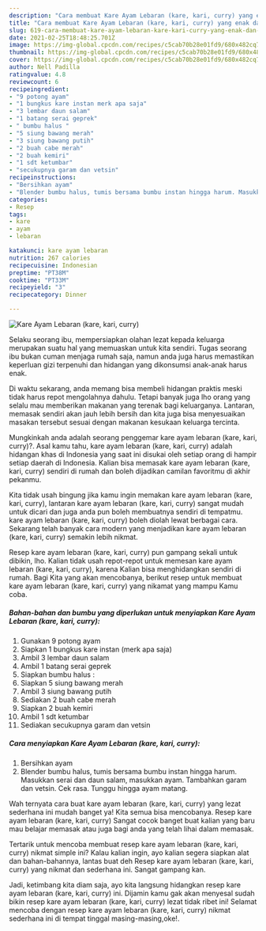 ```yaml
---
description: "Cara membuat Kare Ayam Lebaran (kare, kari, curry) yang enak dan Mudah Dibuat"
title: "Cara membuat Kare Ayam Lebaran (kare, kari, curry) yang enak dan Mudah Dibuat"
slug: 619-cara-membuat-kare-ayam-lebaran-kare-kari-curry-yang-enak-dan-mudah-dibuat
date: 2021-02-25T18:48:25.701Z
image: https://img-global.cpcdn.com/recipes/c5cab70b28e01fd9/680x482cq70/kare-ayam-lebaran-kare-kari-curry-foto-resep-utama.jpg
thumbnail: https://img-global.cpcdn.com/recipes/c5cab70b28e01fd9/680x482cq70/kare-ayam-lebaran-kare-kari-curry-foto-resep-utama.jpg
cover: https://img-global.cpcdn.com/recipes/c5cab70b28e01fd9/680x482cq70/kare-ayam-lebaran-kare-kari-curry-foto-resep-utama.jpg
author: Nell Padilla
ratingvalue: 4.8
reviewcount: 6
recipeingredient:
- "9 potong ayam"
- "1 bungkus kare instan merk apa saja"
- "3 lembar daun salam"
- "1 batang serai geprek"
- " bumbu halus "
- "5 siung bawang merah"
- "3 siung bawang putih"
- "2 buah cabe merah"
- "2 buah kemiri"
- "1 sdt ketumbar"
- "secukupnya garam dan vetsin"
recipeinstructions:
- "Bersihkan ayam"
- "Blender bumbu halus, tumis bersama bumbu instan hingga harum. Masukkan serai dan daun salam, masukkan ayam. Tambahkan garam dan vetsin. Cek rasa. Tunggu hingga ayam matang."
categories:
- Resep
tags:
- kare
- ayam
- lebaran

katakunci: kare ayam lebaran 
nutrition: 267 calories
recipecuisine: Indonesian
preptime: "PT38M"
cooktime: "PT33M"
recipeyield: "3"
recipecategory: Dinner

---
```



![Kare Ayam Lebaran (kare, kari, curry)](https://img-global.cpcdn.com/recipes/c5cab70b28e01fd9/680x482cq70/kare-ayam-lebaran-kare-kari-curry-foto-resep-utama.jpg)

Selaku seorang ibu, mempersiapkan olahan lezat kepada keluarga merupakan suatu hal yang memuaskan untuk kita sendiri. Tugas seorang ibu bukan cuman menjaga rumah saja, namun anda juga harus memastikan keperluan gizi terpenuhi dan hidangan yang dikonsumsi anak-anak harus enak.

Di waktu  sekarang, anda memang bisa membeli hidangan praktis meski tidak harus repot mengolahnya dahulu. Tetapi banyak juga lho orang yang selalu mau memberikan makanan yang terenak bagi keluarganya. Lantaran, memasak sendiri akan jauh lebih bersih dan kita juga bisa menyesuaikan masakan tersebut sesuai dengan makanan kesukaan keluarga tercinta. 



Mungkinkah anda adalah seorang penggemar kare ayam lebaran (kare, kari, curry)?. Asal kamu tahu, kare ayam lebaran (kare, kari, curry) adalah hidangan khas di Indonesia yang saat ini disukai oleh setiap orang di hampir setiap daerah di Indonesia. Kalian bisa memasak kare ayam lebaran (kare, kari, curry) sendiri di rumah dan boleh dijadikan camilan favoritmu di akhir pekanmu.

Kita tidak usah bingung jika kamu ingin memakan kare ayam lebaran (kare, kari, curry), lantaran kare ayam lebaran (kare, kari, curry) sangat mudah untuk dicari dan juga anda pun boleh membuatnya sendiri di tempatmu. kare ayam lebaran (kare, kari, curry) boleh diolah lewat berbagai cara. Sekarang telah banyak cara modern yang menjadikan kare ayam lebaran (kare, kari, curry) semakin lebih nikmat.

Resep kare ayam lebaran (kare, kari, curry) pun gampang sekali untuk dibikin, lho. Kalian tidak usah repot-repot untuk memesan kare ayam lebaran (kare, kari, curry), karena Kalian bisa menghidangkan sendiri di rumah. Bagi Kita yang akan mencobanya, berikut resep untuk membuat kare ayam lebaran (kare, kari, curry) yang nikamat yang mampu Kamu coba.

<!--inarticleads1-->

##### Bahan-bahan dan bumbu yang diperlukan untuk menyiapkan Kare Ayam Lebaran (kare, kari, curry):

1. Gunakan 9 potong ayam
1. Siapkan 1 bungkus kare instan (merk apa saja)
1. Ambil 3 lembar daun salam
1. Ambil 1 batang serai geprek
1. Siapkan  bumbu halus :
1. Siapkan 5 siung bawang merah
1. Ambil 3 siung bawang putih
1. Sediakan 2 buah cabe merah
1. Siapkan 2 buah kemiri
1. Ambil 1 sdt ketumbar
1. Sediakan secukupnya garam dan vetsin




<!--inarticleads2-->

##### Cara menyiapkan Kare Ayam Lebaran (kare, kari, curry):

1. Bersihkan ayam
1. Blender bumbu halus, tumis bersama bumbu instan hingga harum. Masukkan serai dan daun salam, masukkan ayam. Tambahkan garam dan vetsin. Cek rasa. Tunggu hingga ayam matang.




Wah ternyata cara buat kare ayam lebaran (kare, kari, curry) yang lezat sederhana ini mudah banget ya! Kita semua bisa mencobanya. Resep kare ayam lebaran (kare, kari, curry) Sangat cocok banget buat kalian yang baru mau belajar memasak atau juga bagi anda yang telah lihai dalam memasak.

Tertarik untuk mencoba membuat resep kare ayam lebaran (kare, kari, curry) nikmat simple ini? Kalau kalian ingin, ayo kalian segera siapkan alat dan bahan-bahannya, lantas buat deh Resep kare ayam lebaran (kare, kari, curry) yang nikmat dan sederhana ini. Sangat gampang kan. 

Jadi, ketimbang kita diam saja, ayo kita langsung hidangkan resep kare ayam lebaran (kare, kari, curry) ini. Dijamin kamu gak akan menyesal sudah bikin resep kare ayam lebaran (kare, kari, curry) lezat tidak ribet ini! Selamat mencoba dengan resep kare ayam lebaran (kare, kari, curry) nikmat sederhana ini di tempat tinggal masing-masing,oke!.

